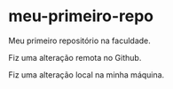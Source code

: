 # meu-primeiro-repo
Meu primeiro repositório na faculdade.

Fiz uma alteração remota no Github.

Fiz uma alteração local na minha máquina.
